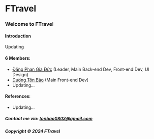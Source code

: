 # FTravel

### Welcome to FTravel

#### Introduction

Updating

#### 6 Members:

- [Đăng Phan Gia Đức](https://github.com/giaducdang03) (Leader, Main Back-end Dev, Front-end Dev, UI Design)
- [Dương Tôn Bảo](https://github.com/duongbao0803) (Main Front-end Dev)
- Updating...


#### References:

- Updating...

##### Contact me via: tonbao0803@gmail.com

##### Copyright &#169; 2024 FTravel
